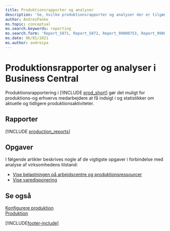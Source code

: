 ```yaml
---
title: Produktionsrapporter og analyser
description: 'Se, hvilke produktionsrapporter og analyser der er tilgængelige i standardversionen af Business Central, så du kan holde styr på virksomheden.'
author: AndreiPanko
ms.topic: conceptual
ms.search.keywords: reporting
ms.search.form: 'Report_5871, Report_5872, Report_99000753, Report_99000756, Report_99000757, Report_99000758, Report_99000791, Report_99000780, Report_99000783, Report_99000784, Report_99000788, Report_99000767'
ms.date: 06/01/2021
ms.author: andreipa
---
```

# <a name="production-reports-and-analytics-in-business-central"></a>Produktionsrapporter og analyser i Business Central

Produktionsrapportering i [!INCLUDE [prod_short](includes/prod_short.md)] gør det muligt for produktions-og erhvervs medarbejdere at få indsigt i og statistikker om aktuelle og tidligere produktionsaktiviteter.  

## <a name="reports"></a>Rapporter
[!INCLUDE [production_reports](includes/production-reports-include.md)]

## <a name="tasks"></a>Opgaver

I følgende artikler beskrives nogle af de vigtigste opgaver i forbindelse med analyse af virksomhedens tilstand:

* [Vise belastningen på arbejdscentre og produktionsressourcer](production-how-to-view-the-load-on-work-centers.md)  
* [Vise varedisponering](inventory-how-availability-overview.md)

## <a name="see-also"></a>Se også

[Konfigurere produktion](production-configure-production-processes.md)  
[Produktion](production-manage-manufacturing.md)  

[!INCLUDE[footer-include](includes/footer-banner.md)]
